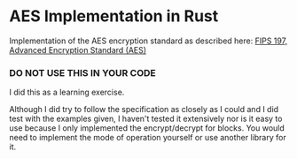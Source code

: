 # AES Implementation in Rust

Implementation of the AES encryption standard as described here: [FIPS 197, Advanced Encryption Standard (AES)](https://csrc.nist.gov/files/pubs/fips/197/final/docs/fips-197.pdf)


### DO NOT USE THIS IN YOUR CODE

I did this as a learning exercise.

Although I did try to follow the specification as closely as I could and I did test with the examples given, I haven't tested it extensively nor is it easy to use because I only implemented the encrypt/decrypt for blocks. You would need to implement the mode of operation yourself or use another library for it.
